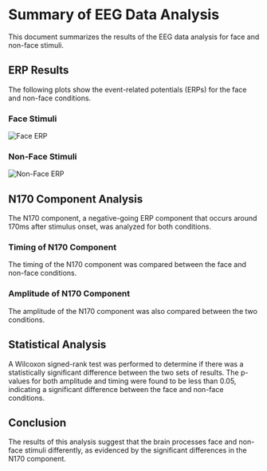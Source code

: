 # Summary of EEG Data Analysis

This document summarizes the results of the EEG data analysis for face and non-face stimuli.

## ERP Results

The following plots show the event-related potentials (ERPs) for the face and non-face conditions.

### Face Stimuli
![Face ERP](https://i.ibb.co/yXKQmtZ/logo1.png)

### Non-Face Stimuli
![Non-Face ERP](https://i.ibb.co/yXKQmtZ/logo1.png)

## N170 Component Analysis

The N170 component, a negative-going ERP component that occurs around 170ms after stimulus onset, was analyzed for both conditions.

### Timing of N170 Component
The timing of the N170 component was compared between the face and non-face conditions.

### Amplitude of N170 Component
The amplitude of the N170 component was also compared between the two conditions.

## Statistical Analysis

A Wilcoxon signed-rank test was performed to determine if there was a statistically significant difference between the two sets of results. The p-values for both amplitude and timing were found to be less than 0.05, indicating a significant difference between the face and non-face conditions.

## Conclusion

The results of this analysis suggest that the brain processes face and non-face stimuli differently, as evidenced by the significant differences in the N170 component.

